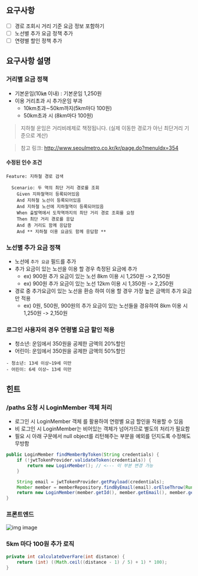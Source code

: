## 요구사항
- [ ] 경로 조회시 거리 기준 요금 정보 포함하기
- [ ] 노선별 추가 요금 정책 추가
- [ ] 연령별 할인 정책 추가

## 요구사항 설명

### 거리별 요금 정책

- 기본운임(10㎞ 이내) : 기본운임 1,250원
- 이용 거리초과 시 추가운임 부과
    - 10km초과∼50km까지(5km마다 100원)
    - 50km초과 시 (8km마다 100원)

> 지하철 운임은 거리비례제로 책정됩니다. (실제 이동한 경로가 아닌 최단거리 기준으로 계산)

> 참고 링크: http://www.seoulmetro.co.kr/kr/page.do?menuIdx=354

#### 수정된 인수 조건

```text
Feature: 지하철 경로 검색

  Scenario: 두 역의 최단 거리 경로를 조회
    Given 지하철역이 등록되어있음
    And 지하철 노선이 등록되어있음
    And 지하철 노선에 지하철역이 등록되어있음
    When 출발역에서 도착역까지의 최단 거리 경로 조회를 요청
    Then 최단 거리 경로를 응답
    And 총 거리도 함께 응답함
    And ** 지하철 이용 요금도 함께 응답함 **
```

### 노선별 추가 요금 정책

- 노선에 `추가 요금` 필드를 추가
- 추가 요금이 있는 노선을 이용 할 경우 측정된 요금에 추가
    - ex) 900원 추가 요금이 있는 노선 8km 이용 시 1,250원 -> 2,150원
    - ex) 900원 추가 요금이 있는 노선 12km 이용 시 1,350원 -> 2,250원
- 경로 중 추가요금이 있는 노선을 환승 하여 이용 할 경우 가장 높은 금액의 추가 요금만 적용
    - ex) 0원, 500원, 900원의 추가 요금이 있는 노선들을 경유하여 8km 이용 시 1,250원 -> 2,150원

### 로그인 사용자의 경우 연령별 요금 할인 적용

- 청소년: 운임에서 350원을 공제한 금액의 20%할인
- 어린이: 운임에서 350원을 공제한 금액의 50%할인

```text
- 청소년: 13세 이상~19세 미만
- 어린이: 6세 이상~ 13세 미만
```

## 힌트

### /paths 요청 시 LoginMember 객체 처리

- 로그인 시 LoginMember 객체 를 활용하여 연령별 요금 할인을 적용할 수 있음
- 비 로그인 시 LoginMember는 비어있는 객체가 넘어가므로 별도의 처리가 필요함
- 필요 시 아래 구문에서 null object를 리턴해주는 부분을 예외를 던지도록 수정해도 무방함

```java
public LoginMember findMemberByToken(String credentials) {
    if (!jwtTokenProvider.validateToken(credentials)) {
        return new LoginMember(); // <--- 이 부분 변경 가능
    }

    String email = jwtTokenProvider.getPayload(credentials);
    Member member = memberRepository.findByEmail(email).orElseThrow(RuntimeException::new);
    return new LoginMember(member.getId(), member.getEmail(), member.getAge());
}
```

### 프론트엔드

![img image](https://nextstep-storage.s3.ap-northeast-2.amazonaws.com/45cf6f9bf42b4abcb0f2c447dd190680)

### 5km 마다 100원 추가 로직

```java
private int calculateOverFare(int distance) {
    return (int) ((Math.ceil((distance - 1) / 5) + 1) * 100);
}
```
